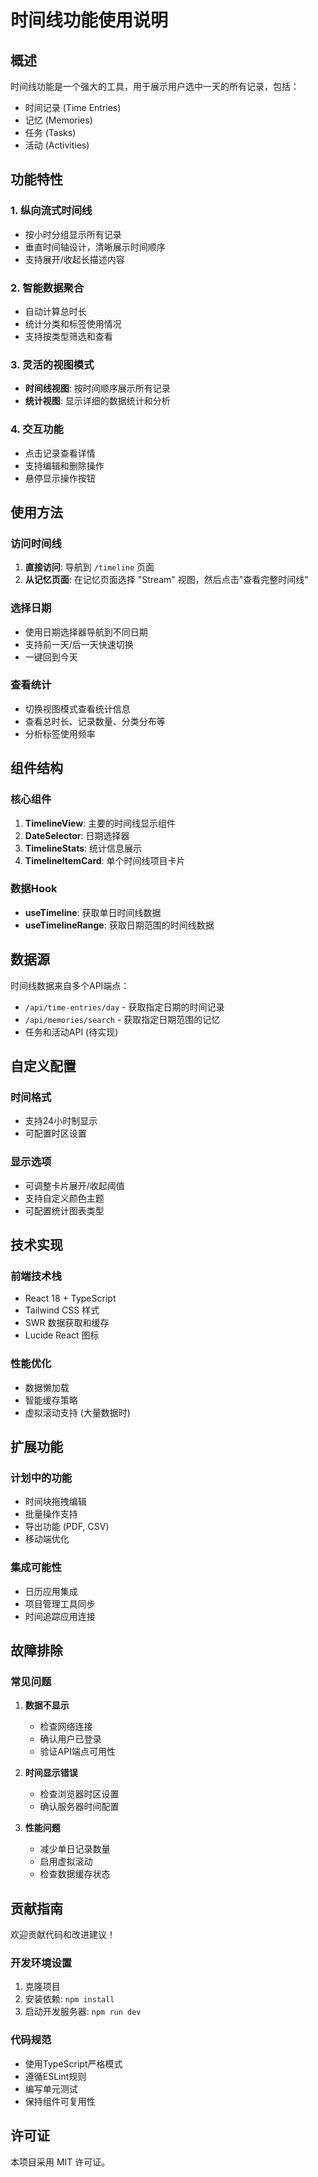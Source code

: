 # 时间线功能使用说明

## 概述

时间线功能是一个强大的工具，用于展示用户选中一天的所有记录，包括：
- 时间记录 (Time Entries)
- 记忆 (Memories)
- 任务 (Tasks)
- 活动 (Activities)

## 功能特性

### 1. 纵向流式时间线
- 按小时分组显示所有记录
- 垂直时间轴设计，清晰展示时间顺序
- 支持展开/收起长描述内容

### 2. 智能数据聚合
- 自动计算总时长
- 统计分类和标签使用情况
- 支持按类型筛选和查看

### 3. 灵活的视图模式
- **时间线视图**: 按时间顺序展示所有记录
- **统计视图**: 显示详细的数据统计和分析

### 4. 交互功能
- 点击记录查看详情
- 支持编辑和删除操作
- 悬停显示操作按钮

## 使用方法

### 访问时间线

1. **直接访问**: 导航到 `/timeline` 页面
2. **从记忆页面**: 在记忆页面选择 "Stream" 视图，然后点击"查看完整时间线"

### 选择日期

- 使用日期选择器导航到不同日期
- 支持前一天/后一天快速切换
- 一键回到今天

### 查看统计

- 切换视图模式查看统计信息
- 查看总时长、记录数量、分类分布等
- 分析标签使用频率

## 组件结构

### 核心组件

1. **TimelineView**: 主要的时间线显示组件
2. **DateSelector**: 日期选择器
3. **TimelineStats**: 统计信息展示
4. **TimelineItemCard**: 单个时间线项目卡片

### 数据Hook

- **useTimeline**: 获取单日时间线数据
- **useTimelineRange**: 获取日期范围的时间线数据

## 数据源

时间线数据来自多个API端点：

- `/api/time-entries/day` - 获取指定日期的时间记录
- `/api/memories/search` - 获取指定日期范围的记忆
- 任务和活动API (待实现)

## 自定义配置

### 时间格式
- 支持24小时制显示
- 可配置时区设置

### 显示选项
- 可调整卡片展开/收起阈值
- 支持自定义颜色主题
- 可配置统计图表类型

## 技术实现

### 前端技术栈
- React 18 + TypeScript
- Tailwind CSS 样式
- SWR 数据获取和缓存
- Lucide React 图标

### 性能优化
- 数据懒加载
- 智能缓存策略
- 虚拟滚动支持 (大量数据时)

## 扩展功能

### 计划中的功能
- 时间块拖拽编辑
- 批量操作支持
- 导出功能 (PDF, CSV)
- 移动端优化

### 集成可能性
- 日历应用集成
- 项目管理工具同步
- 时间追踪应用连接

## 故障排除

### 常见问题

1. **数据不显示**
   - 检查网络连接
   - 确认用户已登录
   - 验证API端点可用性

2. **时间显示错误**
   - 检查浏览器时区设置
   - 确认服务器时间配置

3. **性能问题**
   - 减少单日记录数量
   - 启用虚拟滚动
   - 检查数据缓存状态

## 贡献指南

欢迎贡献代码和改进建议！

### 开发环境设置
1. 克隆项目
2. 安装依赖: `npm install`
3. 启动开发服务器: `npm run dev`

### 代码规范
- 使用TypeScript严格模式
- 遵循ESLint规则
- 编写单元测试
- 保持组件可复用性

## 许可证

本项目采用 MIT 许可证。
